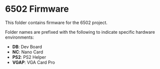 6502 Firmware
=============

This folder contains firmware for the 6502 project.

Folder names are prefixed with the following to indicate specific hardware environments:

- **DB**: Dev Board
- **NC**: Nano Card
- **PS2**: PS2 Helper
- **VGAP**: VGA Card Pro
